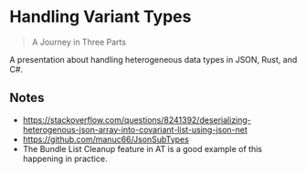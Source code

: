 # Handling Variant Types

> A Journey in Three Parts

A presentation about handling heterogeneous data types in JSON, Rust, and C#.

## Notes

* https://stackoverflow.com/questions/8241392/deserializing-heterogenous-json-array-into-covariant-list-using-json-net
* https://github.com/manuc66/JsonSubTypes
* The Bundle List Cleanup feature in AT is a good example of this happening in practice.

